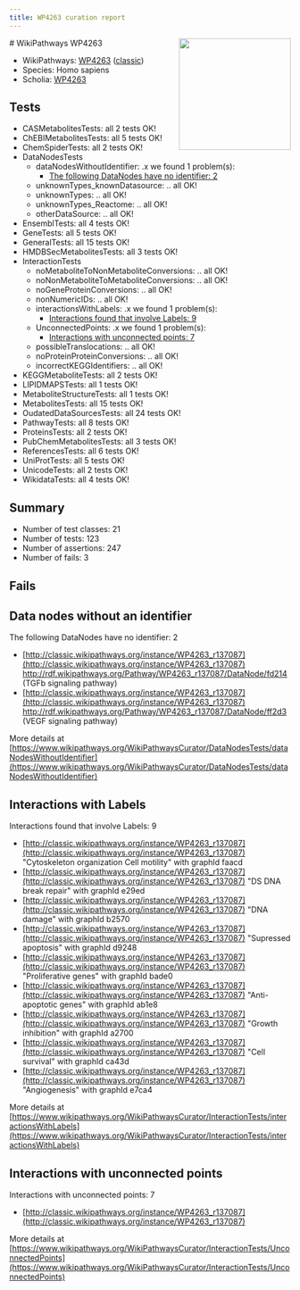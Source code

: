 ```yaml
---
title: WP4263 curation report
---
```


<img style="float: right; width: 200px" src="https://upload.wikimedia.org/wikipedia/commons/thumb/8/83/Wplogo_with_text_500.png/640px-Wplogo_with_text_500.png" />
# WikiPathways WP4263

* WikiPathways: [WP4263](https://wikipathways.org/pathways/WP4263) ([classic](https://classic.wikipathways.org/instance/WP4263))
* Species: Homo sapiens
* Scholia: [WP4263](https://scholia.toolforge.org/wikipathways/WP4263)
## Tests
* CASMetabolitesTests: all 2 tests OK!
* ChEBIMetabolitesTests: all 5 tests OK!
* ChemSpiderTests: all 2 tests OK!
* DataNodesTests
    * dataNodesWithoutIdentifier: .x we found 1 problem(s):
        * [The following DataNodes have no identifier: 2](#d2d32fa1)
    * unknownTypes_knownDatasource: .. all OK!
    * unknownTypes: .. all OK!
    * unknownTypes_Reactome: .. all OK!
    * otherDataSource: .. all OK!
* EnsemblTests: all 4 tests OK!
* GeneTests: all 5 tests OK!
* GeneralTests: all 15 tests OK!
* HMDBSecMetabolitesTests: all 3 tests OK!
* InteractionTests
    * noMetaboliteToNonMetaboliteConversions: .. all OK!
    * noNonMetaboliteToMetaboliteConversions: .. all OK!
    * noGeneProteinConversions: .. all OK!
    * nonNumericIDs: .. all OK!
    * interactionsWithLabels: .x we found 1 problem(s):
        * [Interactions found that involve Labels: 9](#630d2680)
    * UnconnectedPoints: .x we found 1 problem(s):
        * [Interactions with unconnected points: 7](#35a61adf)
    * possibleTranslocations: .. all OK!
    * noProteinProteinConversions: .. all OK!
    * incorrectKEGGIdentifiers: .. all OK!
* KEGGMetaboliteTests: all 2 tests OK!
* LIPIDMAPSTests: all 1 tests OK!
* MetaboliteStructureTests: all 1 tests OK!
* MetabolitesTests: all 15 tests OK!
* OudatedDataSourcesTests: all 24 tests OK!
* PathwayTests: all 8 tests OK!
* ProteinsTests: all 2 tests OK!
* PubChemMetabolitesTests: all 3 tests OK!
* ReferencesTests: all 6 tests OK!
* UniProtTests: all 5 tests OK!
* UnicodeTests: all 2 tests OK!
* WikidataTests: all 4 tests OK!


## Summary

* Number of test classes: 21
* Number of tests: 123
* Number of assertions: 247
* Number of fails: 3

## Fails

<a name="d2d32fa1" />

## Data nodes without an identifier

The following DataNodes have no identifier: 2

* [http://classic.wikipathways.org/instance/WP4263_r137087](http://classic.wikipathways.org/instance/WP4263_r137087) http://rdf.wikipathways.org/Pathway/WP4263_r137087/DataNode/fd214 (TGFb signaling
pathway)
* [http://classic.wikipathways.org/instance/WP4263_r137087](http://classic.wikipathways.org/instance/WP4263_r137087) http://rdf.wikipathways.org/Pathway/WP4263_r137087/DataNode/ff2d3 (VEGF signaling
pathway)


More details at [https://www.wikipathways.org/WikiPathwaysCurator/DataNodesTests/dataNodesWithoutIdentifier](https://www.wikipathways.org/WikiPathwaysCurator/DataNodesTests/dataNodesWithoutIdentifier)

<a name="630d2680" />

## Interactions with Labels

Interactions found that involve Labels: 9

* [http://classic.wikipathways.org/instance/WP4263_r137087](http://classic.wikipathways.org/instance/WP4263_r137087) "Cytoskeleton organization
Cell motility" with graphId faacd
* [http://classic.wikipathways.org/instance/WP4263_r137087](http://classic.wikipathways.org/instance/WP4263_r137087) "DS DNA break repair" with graphId e29ed
* [http://classic.wikipathways.org/instance/WP4263_r137087](http://classic.wikipathways.org/instance/WP4263_r137087) "DNA damage" with graphId b2570
* [http://classic.wikipathways.org/instance/WP4263_r137087](http://classic.wikipathways.org/instance/WP4263_r137087) "Supressed 
apoptosis" with graphId d9248
* [http://classic.wikipathways.org/instance/WP4263_r137087](http://classic.wikipathways.org/instance/WP4263_r137087) "Proliferative genes" with graphId bade0
* [http://classic.wikipathways.org/instance/WP4263_r137087](http://classic.wikipathways.org/instance/WP4263_r137087) "Anti-apoptotic 
genes" with graphId ab1e8
* [http://classic.wikipathways.org/instance/WP4263_r137087](http://classic.wikipathways.org/instance/WP4263_r137087) "Growth inhibition" with graphId a2700
* [http://classic.wikipathways.org/instance/WP4263_r137087](http://classic.wikipathways.org/instance/WP4263_r137087) "Cell survival" with graphId ca43d
* [http://classic.wikipathways.org/instance/WP4263_r137087](http://classic.wikipathways.org/instance/WP4263_r137087) "Angiogenesis" with graphId e7ca4


More details at [https://www.wikipathways.org/WikiPathwaysCurator/InteractionTests/interactionsWithLabels](https://www.wikipathways.org/WikiPathwaysCurator/InteractionTests/interactionsWithLabels)

<a name="35a61adf" />

## Interactions with unconnected points

Interactions with unconnected points: 7

* [http://classic.wikipathways.org/instance/WP4263_r137087](http://classic.wikipathways.org/instance/WP4263_r137087)


More details at [https://www.wikipathways.org/WikiPathwaysCurator/InteractionTests/UnconnectedPoints](https://www.wikipathways.org/WikiPathwaysCurator/InteractionTests/UnconnectedPoints)

